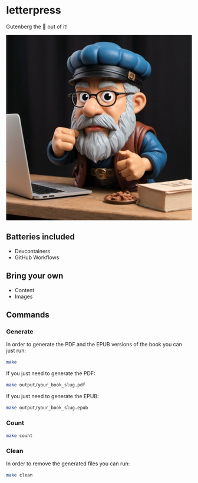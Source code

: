 # letterpress

Gutenberg the 💩 out of it!

<img src="figures/gutenberg.jpg" width=530>

## Batteries included

- Devcontainers
- GitHub Workflows

## Bring your own

- Content
- Images

## Commands

### Generate

In order to generate the PDF and the EPUB versions of the book you can just run:

```bash
make
```

If you just need to generate the PDF:

```bash
make output/your_book_slug.pdf
```

If you just need to generate the EPUB:

```bash
make output/your_book_slug.epub
```

### Count

```bash
make count
```

### Clean

In order to remove the generated files you can run:

```bash
make clean
```
